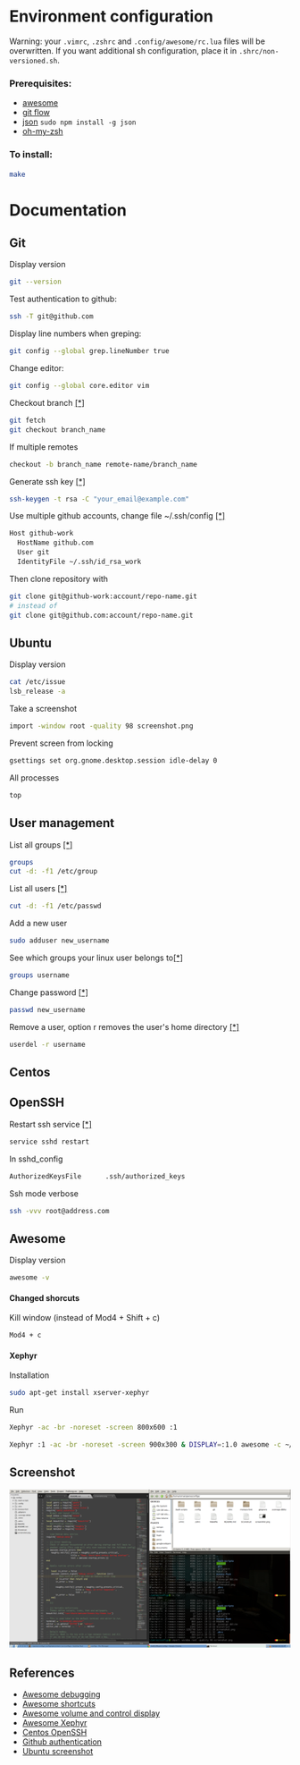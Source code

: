 Environment configuration
===

Warning: your `.vimrc`, `.zshrc` and `.config/awesome/rc.lua` files will be overwritten.
If you want additional sh configuration, place it in `.shrc/non-versioned.sh`.

### Prerequisites:
- [awesome](http://awesome.naquadah.org/)
- [git flow](https://github.com/nvie/gitflow)
- [json](https://github.com/zpoley/json-command) `sudo npm install -g json`
- [oh-my-zsh](https://github.com/robbyrussell/oh-my-zsh)

### To install:

```sh
make
```

# Documentation

Git
---
Display version
```sh
git --version
```

Test authentication to github:
```sh
ssh -T git@github.com
```

Display line numbers when greping:
```sh
git config --global grep.lineNumber true
```

Change editor:
```sh
git config --global core.editor vim
```

Checkout branch [[*]](http://stackoverflow.com/questions/1783405/checkout-remote-git-branch)
```sh
git fetch
git checkout branch_name
```
If multiple remotes
```sh
checkout -b branch_name remote-name/branch_name
```

Generate ssh key [[*]](https://help.github.com/articles/generating-ssh-keys/)
```sh
ssh-keygen -t rsa -C "your_email@example.com"
```


Use multiple github accounts, change file ~/.ssh/config [[*]](http://code.tutsplus.com/tutorials/quick-tip-how-to-work-with-github-and-multiple-accounts--net-22574)
```sh
Host github-work
  HostName github.com
  User git
  IdentityFile ~/.ssh/id_rsa_work
```
Then clone repository with 
```sh
git clone git@github-work:account/repo-name.git
# instead of
git clone git@github.com:account/repo-name.git
```

Ubuntu
---
Display version
```sh
cat /etc/issue
lsb_release -a
 ```

Take a screenshot
```sh
import -window root -quality 98 screenshot.png
```

Prevent screen from locking
```sh
gsettings set org.gnome.desktop.session idle-delay 0
```

All processes
```sh
top
```

## User management

List all groups [[*]](http://stackoverflow.com/questions/14059916/is-there-a-command-to-list-all-unix-group-names)
```sh
groups
cut -d: -f1 /etc/group
```

List all users [[*]](http://askubuntu.com/questions/410244/a-command-to-list-all-users-and-how-to-add-delete-modify-users)
```sh
cut -d: -f1 /etc/passwd
```

Add a new user
```sh
sudo adduser new_username
```


See which groups your linux user belongs to[[*]](http://www.howtogeek.com/howto/ubuntu/see-which-groups-your-linux-user-belongs-to/)
```sh
groups username
```

Change password [[*]](http://www.cyberciti.biz/faq/linux-set-change-password-how-to/)
```sh
passwd new_username
```

Remove a user, option r removes the user's home directory [[*]](http://www.cyberciti.biz/faq/linux-remove-user-command/)
```sh
userdel -r username
```


Centos
---
## OpenSSH
Restart ssh service [[*]](http://wiki.centos.org/HowTos/Network/SecuringSSH)
```sh
service sshd restart
```

In sshd_config
```sh
AuthorizedKeysFile      .ssh/authorized_keys
```

Ssh mode verbose
```sh
ssh -vvv root@address.com
```

Awesome
---
Display version
```sh
awesome -v
```
#### Changed shorcuts
Kill window (instead of Mod4 + Shift + c)
```sh
Mod4 + c
```

#### Xephyr
Installation
```sh
sudo apt-get install xserver-xephyr
```
Run
```sh
Xephyr -ac -br -noreset -screen 800x600 :1
```

```sh
Xephyr :1 -ac -br -noreset -screen 900x300 & DISPLAY=:1.0 awesome -c ~/.config/awesome/rc.test.lua &
```


Screenshot
---
![Screenshot](https://raw.githubusercontent.com/LilMeyer/configs/master/screenshot.png)

References
---
- [Awesome debugging](https://wiki.archlinux.org/index.php/Awesome#Debugging_rc.lua)
- [Awesome shortcuts](https://awesome.naquadah.org/doc/manpages/awesome.1.html)
- [Awesome volume and control display](https://awesome.naquadah.org/wiki/Volume_control_and_display)
- [Awesome Xephyr](https://awesome.naquadah.org/wiki/Using_Xephyr)
- [Centos OpenSSH](http://wiki.centos.org/HowTos/Network/SecuringSSH)
- [Github authentication](https://developer.github.com/guides/using-ssh-agent-forwarding/#testing-ssh-agent-forwarding)
- [Ubuntu screenshot](https://awesome.naquadah.org/wiki/Screenshots)
